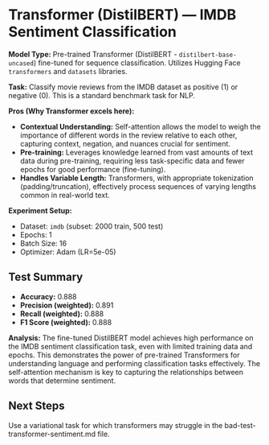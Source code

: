 
# Transformer (DistilBERT) — IMDB Sentiment Classification

**Model Type:**
Pre-trained Transformer (DistilBERT - `distilbert-base-uncased`) fine-tuned for sequence classification. Utilizes Hugging Face `transformers` and `datasets` libraries.

**Task:**
Classify movie reviews from the IMDB dataset as positive (1) or negative (0). This is a standard benchmark task for NLP.

**Pros (Why Transformer excels here):**
- **Contextual Understanding:** Self-attention allows the model to weigh the importance of different words in the review relative to each other, capturing context, negation, and nuances crucial for sentiment.
- **Pre-training:** Leverages knowledge learned from vast amounts of text data during pre-training, requiring less task-specific data and fewer epochs for good performance (fine-tuning).
- **Handles Variable Length:** Transformers, with appropriate tokenization (padding/truncation), effectively process sequences of varying lengths common in real-world text.

**Experiment Setup:**
- Dataset: `imdb` (subset: 2000 train, 500 test)
- Epochs: 1
- Batch Size: 16
- Optimizer: Adam (LR=5e-05)

## Test Summary
- **Accuracy:** 0.888
- **Precision (weighted):** 0.891
- **Recall (weighted):** 0.888
- **F1 Score (weighted):** 0.888

**Analysis:**
The fine-tuned DistilBERT model achieves high performance on the IMDB sentiment classification task, even with limited training data and epochs. This demonstrates the power of pre-trained Transformers for understanding language and performing classification tasks effectively. The self-attention mechanism is key to capturing the relationships between words that determine sentiment.

## Next Steps
Use a variational task for which transformers may struggle in the bad-test-transformer-sentiment.md file.
